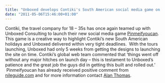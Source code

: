 ```yaml
---
title: "Unboxed develops Contiki's South American social media game on time"
date: "2011-05-06T15:46:00+01:00"
---
```


<p>Contiki, the travel company for 18 &ndash; 35s has once again teamed up with Unboxed Consulting to launch their new social media game <a href="http://www.pinmeifyoucan.com">Pinmeifyoucan</a>. This game is a creative way to highlight Contiki&rsquo;s new South American holidays and Unboxed delivered within very tight deadlines.&nbsp; With the tours launching, Unboxed had only 5 weeks from getting the designs to launching the site on time. Contiki&rsquo;s global web team commented that &lsquo;things went off without any major hitches on launch day &ndash; this is testament to Unboxed&rsquo;s patience and the great job the guys did in getting this built and rolled out.&rsquo; &nbsp;Pinmeifyoucan has already received positive comment from <a href="http://www.nileguide.com/blog/2011/05/09/travel-trivia-the-new-“voting”-contest/">nileguide.com</a>&nbsp;and for more information contact <a href="../team#alan-thomas">Alan Thomas</a>.</p>
